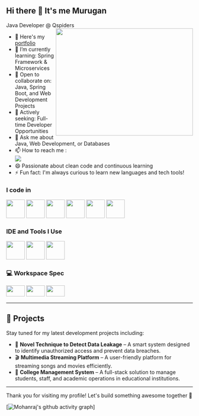 ## Hi there 👋 It's me Murugan

Java Developer @ Qspiders
<img align="right" width="370" height="290" src="https://i.pinimg.com/originals/47/f0/34/47f0342cec72b800463bf003eac1257e.gif">
- 🔭 Here's my [portfolio]()                                                 
- 🌱 I’m currently learning: Spring Framework & Microservices
- 👯 Open to collaborate on: Java, Spring Boot, and Web Development Projects
- 👀  Actively seeking: Full-time Developer Opportunities
- 💬 Ask me about Java, Web Development, or Databases
- 📫 How to reach me :
<br />[<img src="https://img.shields.io/badge/LinkedIn-0077B5?style=for-the-badge&logo=linkedin&logoColor=white" />](https://www.linkedin.com/in/murugan-ravi-0974a42bb)
- 😄 Passionate about clean code and continuous learning
- ⚡ Fun fact: I'm always curious to learn new languages and tech tools!


### I code in
  <img height="50" width="50" src="https://img.icons8.com/color/48/000000/java-coffee-cup-logo.png" /> <img height="50" width="50" src="https://img.icons8.com/color/48/000000/html-5.png" /> <img height="50" width="50" src="https://img.icons8.com/color/48/000000/css3.png" />
<img height="50" width="50" src=" https://img.icons8.com/?size=100&id=EzPCiQUqWWEa&format=png&color=000000" /> <img height="50" width="50" src="https://img.icons8.com/color/48/000000/javascript.png"/> <img height="50" width="50" src="https://img.icons8.com/?size=100&id=J6KcaRLsTgpZ&format=png&color=000000" /> 

### IDE and Tools I Use
<img height="50" width="50" src=" https://img.icons8.com/?size=100&id=undefined&format=png&color=000000" /> <img height="50" width="50" src="https://img.icons8.com/color/48/000000/visual-studio-code-2019.png"/> <img height="50" width="50" src="https://img.icons8.com/color/50/000000/git.png"/> 

### 💻 Workspace Spec
<img height="30" width="50" src="https://img.icons8.com/?size=100&id=BxJ0Pct2Gxa3&format=png&color=000000"/> <img height="30" width="50" src="https://img.icons8.com/?size=100&id=4gOsVGPywkWU&format=png&color=000000"/>  <img height="30" width="50" src="https://img.icons8.com/?size=100&id=108792&format=png&color=000000"/> 

---

## 🚀 Projects

Stay tuned for my latest development projects including:
- 🧠 **Novel Technique to Detect Data Leakage** – A smart system designed to identify unauthorized access and prevent data breaches.
- 🎬 **Multimedia Streaming Platform** – A user-friendly platform for streaming songs and movies efficiently.
- 🏫 **College Management System** – A full-stack solution to manage students, staff, and academic operations in educational institutions.
  
---

Thank you for visiting my profile! Let's build something awesome together 🚀



[![Mohanraj's github activity graph](https://github-readme-activity-graph.vercel.app/graph?username=Mohanraj2622&bg_color=1f1f1f&color=fbff05&line=ffffff&point=2b00ff&area=true&hide_border=true)]
